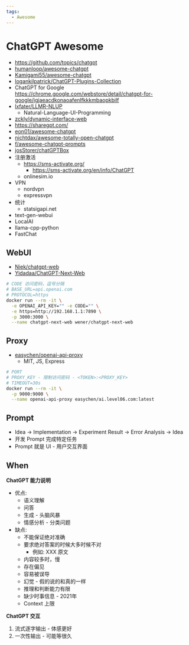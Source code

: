 ```yaml
---
tags:
  - Awesome
---
```


# ChatGPT Awesome

- https://github.com/topics/chatgpt
- [humanloop/awesome-chatgpt](https://github.com/humanloop/awesome-chatgpt)
- [Kamigami55/awesome-chatgpt](https://github.com/Kamigami55/awesome-chatgpt)
- [logankilpatrick/ChatGPT-Plugins-Collection](https://github.com/logankilpatrick/ChatGPT-Plugins-Collection)
- ChatGPT for Google https://chrome.google.com/webstore/detail/chatgpt-for-google/jgjaeacdkonaoafenlfkkkmbaopkbilf
- [lxfater/LLMR-NLUP](https://github.com/lxfater/LLMR-NLUP)
  - Natural-Language-UI-Programming
- [zckly/dynamic-interface-web](https://github.com/zckly/dynamic-interface-web)
- https://sharegpt.com/
- [eon01/awesome-chatgpt](https://github.com/eon01/awesome-chatgpt)
- [nichtdax/awesome-totally-open-chatgpt](https://github.com/nichtdax/awesome-totally-open-chatgpt)
- [f/awesome-chatgpt-prompts](https://github.com/f/awesome-chatgpt-prompts)
- [josStorer/chatGPTBox](https://github.com/josStorer/chatGPTBox)
- 注册激活
  - https://sms-activate.org/
    - https://sms-activate.org/en/info/ChatGPT
  - onlinesim.io
- VPN
  - nordvpn
  - expressvpn
- 统计
  - statsigapi.net
- text-gen-webui
- LocalAI
- llama-cpp-python
- FastChat

## WebUI

- [Niek/chatgpt-web](https://github.com/Niek/chatgpt-web)
- [Yidadaa/ChatGPT-Next-Web](https://github.com/Yidadaa/ChatGPT-Next-Web)

```bash
# CODE 访问密码，逗号分隔
# BASE_URL=api.openai.com
# PROTOCOL=https
docker run --rm -it \
  -e OPENAI_API_KEY="" -e CODE="" \
  -e https=http://192.168.1.1:7890 \
  -p 3000:3000 \
  --name chatgpt-next-web wener/chatgpt-next-web
```

## Proxy

- [easychen/openai-api-proxy](https://github.com/easychen/openai-api-proxy)
  - MIT, JS, Express

```bash
# PORT
# PROXY_KEY - 限制访问密码 - <TOKEN>:<PROXY_KEY>
# TIMEOUT=30s
docker run --rm -it \
  -p 9000:9000 \
  --name openai-api-proxy easychen/ai.level06.com:latest
```

## Prompt

- Idea -> Implementation -> Experiment Result -> Error Analysis -> Idea
- 开发 Prompt 完成特定任务
- Prompt 就是 UI - 用户交互界面

## When

**ChatGPT 能力说明**

- 优点:
  - 语义理解
  - 问答
  - 生成 - 头脑风暴
  - 情感分析 - 分类问题
- 缺点:
  - 不能保证绝对准确
  - 要求绝对答案的时候大多时候不对
    - 例如: XXX 原文
  - 内容较多时，慢
  - 存在偏见
  - 容易被误导
  - 幻觉 - 假的说的和真的一样
  - 推理和判断能力有限
  - 缺少时事信息 - 2021年
  - Context 上限

**ChatGPT 交互**

1. 流式逐字输出 - 体感更好
1. 一次性输出 - 可能等很久
